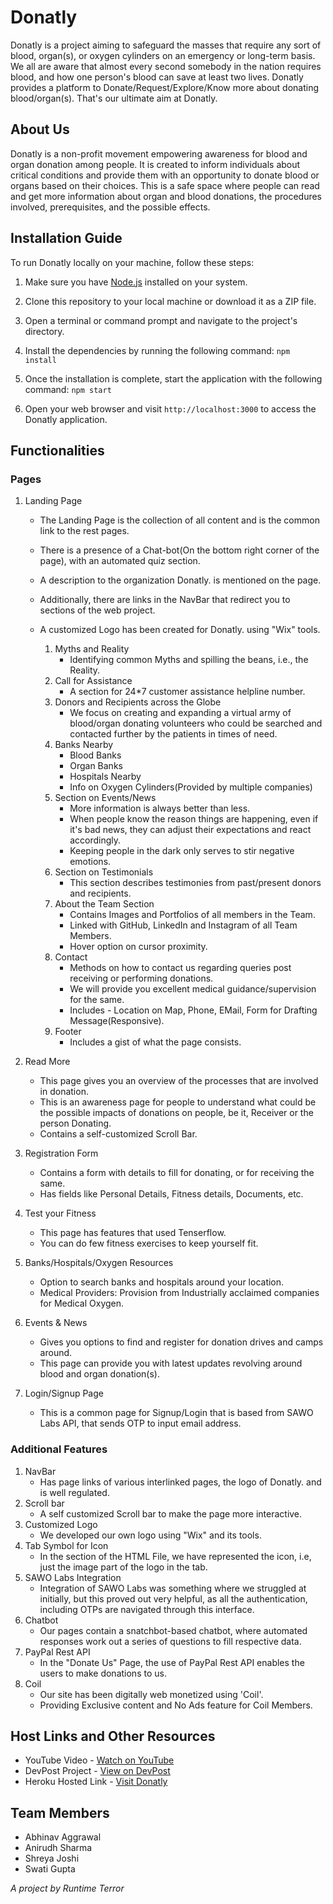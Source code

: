 # Donatly

Donatly is a project aiming to safeguard the masses that require any sort of blood, organ(s), or oxygen cylinders on an emergency or long-term basis. We all are aware that almost every second somebody in the nation requires blood, and how one person's blood can save at least two lives. Donatly provides a platform to Donate/Request/Explore/Know more about donating blood/organ(s). That's our ultimate aim at Donatly.

## About Us

Donatly is a non-profit movement empowering awareness for blood and organ donation among people. It is created to inform individuals about critical conditions and provide them with an opportunity to donate blood or organs based on their choices. This is a safe space where people can read and get more information about organ and blood donations, the procedures involved, prerequisites, and the possible effects.

## Installation Guide

To run Donatly locally on your machine, follow these steps:

1. Make sure you have [Node.js](https://nodejs.org) installed on your system.

2. Clone this repository to your local machine or download it as a ZIP file.

3. Open a terminal or command prompt and navigate to the project's directory.

4. Install the dependencies by running the following command: `npm install`

5. Once the installation is complete, start the application with the following command: `npm start`

6. Open your web browser and visit `http://localhost:3000` to access the Donatly application.

## Functionalities

### Pages

1. Landing Page
    - The Landing Page is the collection of all content and is the common link to the rest pages.
    - There is a presence of a Chat-bot(On the bottom right corner of the page), with an automated quiz section.
    - A description to the organization Donatly. is mentioned on the page.
    - Additionally, there are links in the NavBar that redirect you to sections of the web project. 
    - A customized Logo has been created for Donatly. using "Wix" tools.
    
      1. Myths and Reality
          - Identifying common Myths and spilling the beans, i.e., the Reality.
      2. Call for Assistance
          - A section for 24*7 customer assistance helpline number.
      3. Donors and Recipients across the Globe
          - We focus on creating and expanding a virtual army of blood/organ donating volunteers who could be searched and contacted further by the patients in times of need.
      4. Banks Nearby
          - Blood Banks
          - Organ Banks
          - Hospitals Nearby
          - Info on Oxygen Cylinders(Provided by multiple companies)
      5. Section on Events/News
          - More information is always better than less. 
          - When people know the reason things are happening, even if it's bad news, they can adjust their expectations and react accordingly. 
          - Keeping people in the dark only serves to stir negative emotions.
      6. Section on Testimonials
          - This section describes testimonies from past/present donors and recipients.
      7. About the Team Section
          - Contains Images and Portfolios of all members in the Team.
          - Linked with GitHub, LinkedIn and Instagram of all Team Members.
          - Hover option on cursor proximity.
      8. Contact 
          - Methods on how to contact us regarding queries post receiving or performing donations.
          - We will provide you excellent medical guidance/supervision for the same.
          - Includes - Location on Map, Phone, EMail, Form for Drafting Message(Responsive).
      9. Footer
          - Includes a gist of what the page consists.
      
2. Read More
    - This page gives you an overview of the processes that are involved in donation.
    - This is an awareness page for people to understand what could be the possible impacts of donations on people, be it, Receiver or the person Donating.
    - Contains a self-customized Scroll Bar.
3. Registration Form
    - Contains a form with details to fill for donating, or for receiving the same.
    - Has fields like Personal Details, Fitness details, Documents, etc.
4. Test your Fitness  
    - This page has features that used Tenserflow.
    - You can do few fitness exercises to keep yourself fit.
5. Banks/Hospitals/Oxygen Resources
    - Option to search banks and hospitals around your location.
    - Medical Providers: Provision from Industrially acclaimed companies for Medical Oxygen.
6. Events & News
    - Gives you options to find and register for donation drives and camps around.
    - This page can provide you with latest updates revolving around blood and organ donation(s).
7. Login/Signup Page
    - This is a common page for Signup/Login that is based from SAWO Labs API, that sends OTP to input email address.

### Additional Features
1. NavBar
    - Has page links of various interlinked pages, the logo of Donatly. and is well regulated.
2. Scroll bar
    - A self customized Scroll bar to make the page more interactive.
3. Customized Logo
    - We developed our own logo using "Wix" and its tools.
4. Tab Symbol for Icon
    - In the <head> section of the HTML File, we have represented the icon, i.e, just the image part of the logo in the tab.
5. SAWO Labs Integration
    - Integration of SAWO Labs was something where we struggled at initially, but this proved out very helpful, as all the authentication, including OTPs are navigated through this interface.
6. Chatbot
    - Our pages contain a snatchbot-based chatbot, where automated responses work out a series of questions to fill respective data.
7. PayPal Rest API
    - In the "Donate Us" Page, the use of PayPal Rest API enables the users to make donations to us.
8. Coil 
    - Our site has been digitally web monetized using 'Coil'.
    - Providing Exclusive content and No Ads feature for Coil Members.

## Host Links and Other Resources

- YouTube Video - [Watch on YouTube](https://youtu.be/k_UwNl4Bf2Q)
- DevPost Project - [View on DevPost](https://devpost.com/software/donatly)
- Heroku Hosted Link - [Visit Donatly](https://donatly.herokuapp.com/)

## Team Members

- Abhinav Aggrawal
- Anirudh Sharma
- Shreya Joshi
- Swati Gupta

*A project by Runtime Terror*
